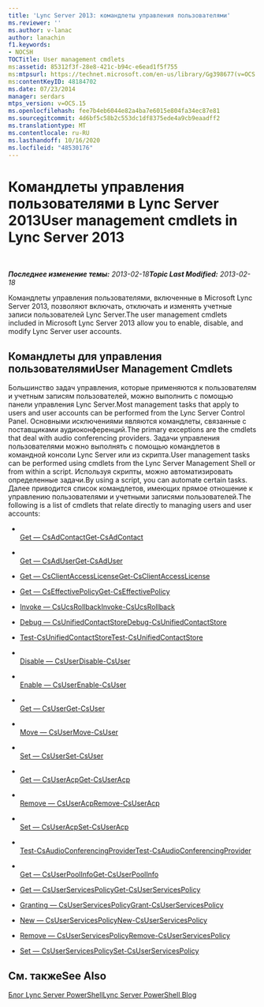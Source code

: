 ```yaml
---
title: 'Lync Server 2013: командлеты управления пользователями'
ms.reviewer: ''
ms.author: v-lanac
author: lanachin
f1.keywords:
- NOCSH
TOCTitle: User management cmdlets
ms:assetid: 85312f3f-28e8-421c-b94c-e6ead1f5f755
ms:mtpsurl: https://technet.microsoft.com/en-us/library/Gg398677(v=OCS.15)
ms:contentKeyID: 48184702
ms.date: 07/23/2014
manager: serdars
mtps_version: v=OCS.15
ms.openlocfilehash: fee7b4eb6044e82a4ba7e6015e804fa34ec87e81
ms.sourcegitcommit: 4d6bf5c58b2c553dc1df8375ede4a9cb9eaadff2
ms.translationtype: MT
ms.contentlocale: ru-RU
ms.lasthandoff: 10/16/2020
ms.locfileid: "48530176"
---
```

# <a name="user-management-cmdlets-in-lync-server-2013"></a><span data-ttu-id="fde3e-102">Командлеты управления пользователями в Lync Server 2013</span><span class="sxs-lookup"><span data-stu-id="fde3e-102">User management cmdlets in Lync Server 2013</span></span>

<div data-xmlns="http://www.w3.org/1999/xhtml">

<div class="topic" data-xmlns="http://www.w3.org/1999/xhtml" data-msxsl="urn:schemas-microsoft-com:xslt" data-cs="https://msdn.microsoft.com/">

<div data-asp="https://msdn2.microsoft.com/asp">



</div>

<div id="mainSection">

<div id="mainBody">

<span> </span>

<span data-ttu-id="fde3e-103">_**Последнее изменение темы:** 2013-02-18_</span><span class="sxs-lookup"><span data-stu-id="fde3e-103">_**Topic Last Modified:** 2013-02-18_</span></span>

<span data-ttu-id="fde3e-104">Командлеты управления пользователями, включенные в Microsoft Lync Server 2013, позволяют включать, отключать и изменять учетные записи пользователей Lync Server.</span><span class="sxs-lookup"><span data-stu-id="fde3e-104">The user management cmdlets included in Microsoft Lync Server 2013 allow you to enable, disable, and modify Lync Server user accounts.</span></span>

<div>

## <a name="user-management-cmdlets"></a><span data-ttu-id="fde3e-105">Командлеты для управления пользователями</span><span class="sxs-lookup"><span data-stu-id="fde3e-105">User Management Cmdlets</span></span>

<span data-ttu-id="fde3e-106">Большинство задач управления, которые применяются к пользователям и учетным записям пользователей, можно выполнить с помощью панели управления Lync Server.</span><span class="sxs-lookup"><span data-stu-id="fde3e-106">Most management tasks that apply to users and user accounts can be performed from the Lync Server Control Panel.</span></span> <span data-ttu-id="fde3e-107">Основными исключениями являются командлеты, связанные с поставщиками аудиоконференций.</span><span class="sxs-lookup"><span data-stu-id="fde3e-107">The primary exceptions are the cmdlets that deal with audio conferencing providers.</span></span> <span data-ttu-id="fde3e-108">Задачи управления пользователями можно выполнять с помощью командлетов в командной консоли Lync Server или из скрипта.</span><span class="sxs-lookup"><span data-stu-id="fde3e-108">User management tasks can be performed using cmdlets from the Lync Server Management Shell or from within a script.</span></span> <span data-ttu-id="fde3e-109">Используя скрипты, можно автоматизировать определенные задачи.</span><span class="sxs-lookup"><span data-stu-id="fde3e-109">By using a script, you can automate certain tasks.</span></span> <span data-ttu-id="fde3e-110">Далее приводится список командлетов, имеющих прямое отношение к управлению пользователями и учетными записями пользователей.</span><span class="sxs-lookup"><span data-stu-id="fde3e-110">The following is a list of cmdlets that relate directly to managing users and user accounts:</span></span>

  - <span></span>  
    [<span data-ttu-id="fde3e-111">Get — CsAdContact</span><span class="sxs-lookup"><span data-stu-id="fde3e-111">Get-CsAdContact</span></span>](https://docs.microsoft.com/powershell/module/skype/Get-CsAdContact)

<!-- end list -->

  - <span></span>  
    [<span data-ttu-id="fde3e-112">Get — CsAdUser</span><span class="sxs-lookup"><span data-stu-id="fde3e-112">Get-CsAdUser</span></span>](https://docs.microsoft.com/powershell/module/skype/Get-CsAdUser)

<!-- end list -->

  - [<span data-ttu-id="fde3e-113">Get — CsClientAccessLicense</span><span class="sxs-lookup"><span data-stu-id="fde3e-113">Get-CsClientAccessLicense</span></span>](https://docs.microsoft.com/powershell/module/skype/Get-CsClientAccessLicense)

<!-- end list -->

  - [<span data-ttu-id="fde3e-114">Get — CsEffectivePolicy</span><span class="sxs-lookup"><span data-stu-id="fde3e-114">Get-CsEffectivePolicy</span></span>](https://docs.microsoft.com/powershell/module/skype/Get-CsEffectivePolicy)

<!-- end list -->

  - [<span data-ttu-id="fde3e-115">Invoke — CsUcsRollback</span><span class="sxs-lookup"><span data-stu-id="fde3e-115">Invoke-CsUcsRollback</span></span>](https://docs.microsoft.com/powershell/module/skype/Invoke-CsUcsRollback)

<!-- end list -->

  - [<span data-ttu-id="fde3e-116">Debug — CsUnifiedContactStore</span><span class="sxs-lookup"><span data-stu-id="fde3e-116">Debug-CsUnifiedContactStore</span></span>](https://docs.microsoft.com/powershell/module/skype/Debug-CsUnifiedContactStore)

  - [<span data-ttu-id="fde3e-117">Test-CsUnifiedContactStore</span><span class="sxs-lookup"><span data-stu-id="fde3e-117">Test-CsUnifiedContactStore</span></span>](https://docs.microsoft.com/powershell/module/skype/Test-CsUnifiedContactStore)

<!-- end list -->

  - <span></span>  
    [<span data-ttu-id="fde3e-118">Disable — CsUser</span><span class="sxs-lookup"><span data-stu-id="fde3e-118">Disable-CsUser</span></span>](https://docs.microsoft.com/powershell/module/skype/Disable-CsUser)

  - <span></span>  
    [<span data-ttu-id="fde3e-119">Enable — CsUser</span><span class="sxs-lookup"><span data-stu-id="fde3e-119">Enable-CsUser</span></span>](https://docs.microsoft.com/powershell/module/skype/Enable-CsUser)

  - <span></span>  
    [<span data-ttu-id="fde3e-120">Get — CsUser</span><span class="sxs-lookup"><span data-stu-id="fde3e-120">Get-CsUser</span></span>](https://docs.microsoft.com/powershell/module/skype/Get-CsUser)

  - <span></span>  
    [<span data-ttu-id="fde3e-121">Move — CsUser</span><span class="sxs-lookup"><span data-stu-id="fde3e-121">Move-CsUser</span></span>](https://docs.microsoft.com/powershell/module/skype/Move-CsUser)

  - <span></span>  
    [<span data-ttu-id="fde3e-122">Set — CsUser</span><span class="sxs-lookup"><span data-stu-id="fde3e-122">Set-CsUser</span></span>](https://docs.microsoft.com/powershell/module/skype/Set-CsUser)

<!-- end list -->

  - <span></span>  
    [<span data-ttu-id="fde3e-123">Get — CsUserAcp</span><span class="sxs-lookup"><span data-stu-id="fde3e-123">Get-CsUserAcp</span></span>](https://docs.microsoft.com/powershell/module/skype/Get-CsUserAcp)

  - <span></span>  
    [<span data-ttu-id="fde3e-124">Remove — CsUserAcp</span><span class="sxs-lookup"><span data-stu-id="fde3e-124">Remove-CsUserAcp</span></span>](https://docs.microsoft.com/powershell/module/skype/Remove-CsUserAcp)

  - <span></span>  
    [<span data-ttu-id="fde3e-125">Set — CsUserAcp</span><span class="sxs-lookup"><span data-stu-id="fde3e-125">Set-CsUserAcp</span></span>](https://docs.microsoft.com/powershell/module/skype/Set-CsUserAcp)

  - <span></span>  
    [<span data-ttu-id="fde3e-126">Test-CsAudioConferencingProvider</span><span class="sxs-lookup"><span data-stu-id="fde3e-126">Test-CsAudioConferencingProvider</span></span>](https://docs.microsoft.com/powershell/module/skype/Test-CsAudioConferencingProvider)

<!-- end list -->

  - <span></span>  
    [<span data-ttu-id="fde3e-127">Get — CsUserPoolInfo</span><span class="sxs-lookup"><span data-stu-id="fde3e-127">Get-CsUserPoolInfo</span></span>](https://docs.microsoft.com/powershell/module/skype/Get-CsUserPoolInfo)

<!-- end list -->

  - [<span data-ttu-id="fde3e-128">Get — CsUserServicesPolicy</span><span class="sxs-lookup"><span data-stu-id="fde3e-128">Get-CsUserServicesPolicy</span></span>](https://docs.microsoft.com/powershell/module/skype/Get-CsUserServicesPolicy)

  - [<span data-ttu-id="fde3e-129">Granting — CsUserServicesPolicy</span><span class="sxs-lookup"><span data-stu-id="fde3e-129">Grant-CsUserServicesPolicy</span></span>](https://docs.microsoft.com/powershell/module/skype/Grant-CsUserServicesPolicy)

  - [<span data-ttu-id="fde3e-130">New — CsUserServicesPolicy</span><span class="sxs-lookup"><span data-stu-id="fde3e-130">New-CsUserServicesPolicy</span></span>](https://docs.microsoft.com/powershell/module/skype/New-CsUserServicesPolicy)

  - [<span data-ttu-id="fde3e-131">Remove — CsUserServicesPolicy</span><span class="sxs-lookup"><span data-stu-id="fde3e-131">Remove-CsUserServicesPolicy</span></span>](https://docs.microsoft.com/powershell/module/skype/Remove-CsUserServicesPolicy)

  - [<span data-ttu-id="fde3e-132">Set — CsUserServicesPolicy</span><span class="sxs-lookup"><span data-stu-id="fde3e-132">Set-CsUserServicesPolicy</span></span>](https://docs.microsoft.com/powershell/module/skype/Set-CsUserServicesPolicy)

</div>

<div>

## <a name="see-also"></a><span data-ttu-id="fde3e-133">См. также</span><span class="sxs-lookup"><span data-stu-id="fde3e-133">See Also</span></span>


[<span data-ttu-id="fde3e-134">Блог Lync Server PowerShell</span><span class="sxs-lookup"><span data-stu-id="fde3e-134">Lync Server PowerShell Blog</span></span>](https://go.microsoft.com/fwlink/p/?linkid=203150)  
  

</div>

</div>

<span> </span>

</div>

</div>

</div>


